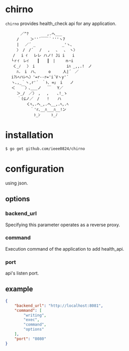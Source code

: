 # chirno

`chirno` provides health_check api for any application.

```
　　　　／^? 　 　 　,.へ___
　　　/　　　＞''´￣￣｀'''ヽ7
　　　|　 ／´ _　　　　　　　_'ヽ､
　　　〉 /　/´　 / 　,　 ､ 　､　ヽ〉
　　/　 i ｲ 　レレ ハノ! Ji i　　i
　 └ｒｲ　レｲ 　 ┃　　┃　|　　 ｎ⌒i
　　く_ﾉ　 〉　i　　 　　 　 　 iﾊ _,,.!　ノ
　　　ﾊ.　i　ハ､ 　 　o　 　 人|´　／
　 i?ﾚﾍハﾚへ〉'=r--r='i´Vヽy'´
　 ヽ､,_｀ヽ,r'´　｀ﾄ､ ∞」 i　　ノ
　 ＜　 ￣〉､___ノ　 ￣　 Y／
　　　＞_/　／〉　,　 , 　 ､!_ゝ
　 　 ｀(⊆ノ／　/　　! 　 ハ
　　　 　　くﾍ,.へ_,.へ__,.ﾍ,.ﾍ
　　　 　　　｀'r､__ﾊ___ﾊ__!ン
　　　 　　　　ﾄ_ﾝ　　　ﾄ_ﾉ
```

# installation
```
$ go get github.com/ieee0824/chirno
```

# configuration
using json.

## options

### backend_url
Specifying this parameter operates as a reverse proxy.

### command
Execution command of the application to add health_api.

### port
api's listen port.

## example

```json
{
    "backend_url": "http://localhost:8081",
    "command": [
        "writing",
        "exec",
        "command",
        "options"
    ],
    "port": "8080"
}
```

